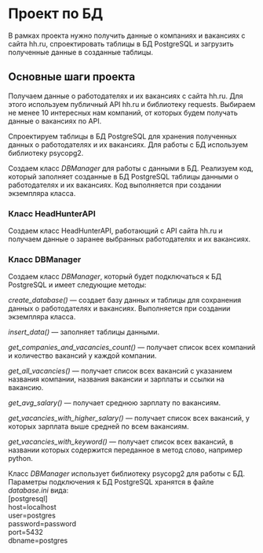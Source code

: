 # Проект по БД  
В рамках проекта нужно получить данные о компаниях и вакансиях с сайта hh.ru, спроектировать таблицы в БД PostgreSQL и загрузить полученные данные в созданные таблицы.

## Основные шаги проекта  
Получаем данные о работодателях и их вакансиях с сайта hh.ru. Для этого используем публичный API hh.ru и библиотеку 
requests. Выбираем не менее 10 интересных нам компаний, от которых будем получать данные о вакансиях по API.  

Спроектируем таблицы в БД PostgreSQL для хранения полученных данных о работодателях и их вакансиях. Для работы с БД используем библиотеку 
psycopg2.  
  
Создаем класс *DBManager* для работы с данными в БД.
Реализуем код, который заполняет созданные в БД PostgreSQL таблицы данными о работодателях и их вакансиях.
Код выполняется при создании экземпляра класса.

### Класс HeadHunterAPI
Создаем класс HeadHunterAPI, работающий с API сайта hh.ru и получаем данные о заранее выбранных работодателях и их вакансиях.


### Класс DBManager
Создаем класс *DBManager*, который будет подключаться к БД PostgreSQL и имеет следующие методы:

_create_database()_
 — создает базу данных и таблицы для сохранения данных о работодателях и вакансиях. Выполняется при создании экземпляра класса.
 
_insert_data()_
 — заполняет таблицы данными.

_get_companies_and_vacancies_count()_
 — получает список всех компаний и количество вакансий у каждой компании.
 
_get_all_vacancies()_
 — получает список всех вакансий с указанием названия компании, названия вакансии и зарплаты и ссылки на вакансию.
 
_get_avg_salary()_
 — получает среднюю зарплату по вакансиям.
 
_get_vacancies_with_higher_salary()_
 — получает список всех вакансий, у которых зарплата выше средней по всем вакансиям.
 
_get_vacancies_with_keyword()_
 — получает список всех вакансий, в названии которых содержится переданное в метод слово, например python.  

Класс *DBManager* использует библиотеку psycopg2  для работы с БД.
Параметры подключения к БД PostgreSQL хранятся в файле _database.ini_ вида:  
[postgresql]  
host=localhost  
user=postgres  
password=password  
port=5432  
dbname=postgres  
